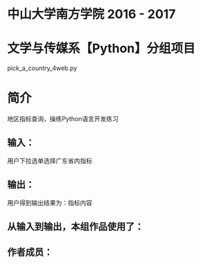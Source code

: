 # 中山大学南方学院 2016 - 2017 
# 文学与传媒系【Python】分组项目

pick_a_country_4web.py
# 简介 
地区指标查询，操练Python语言开发练习
## 输入：
用户下拉选单选择广东省内指标
## 输出：
用户得到输出结果为：指标内容
## 从输入到输出，本组作品使用了：


## 作者成员：


